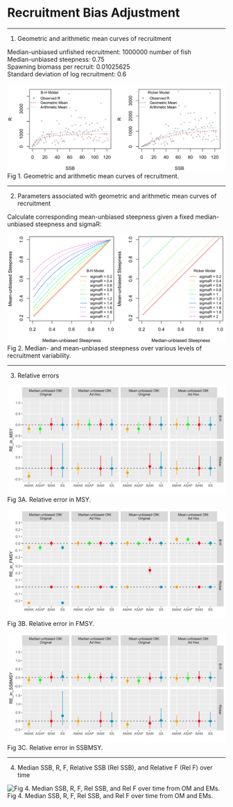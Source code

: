 Recruitment Bias Adjustment
================

------------------------------------------------------
1. Geometric and arithmetic mean curves of recruitment

Median-unbiased unfished recruitment: 1000000 number of fish\
Median-unbiased steepness: 0.75\
Spawning biomass per recruit: 0.01025625\
Standard deviation of log recruitment: 0.6

![Fig 1. Geometric and arithmetic mean curves of recruitment.](./figures/geom_arim_curves.jpg) Fig 1. Geometric and arithmetic mean curves of recruitment.

------------------------------------------------------
2. Parameters associated with geometric and arithmetic mean curves of recruitment

Calculate corresponding mean-unbiased steepness given a fixed median-unbiased steepness and sigmaR:

![Fig 2. Median- and mean-unbiased steepness over various levels of recruitment variability.](./figures/geom_arim_parameters.jpg) Fig 2. Median- and mean-unbiased steepness over various levels of recruitment variability.

------------------------------------------------------
3. Relative errors

![Fig 3A. Relative error in MSY.](./figures/RE_in_MSY.jpg) Fig 3A. Relative error in MSY.

![Fig 3B. Relative error in FMSY.](./figures/RE_in_FMSY.jpg) Fig 3B. Relative error in FMSY.  

![Fig 3C. Relative error in SSBMSY.](./figures/RE_in_SSBMSY.jpg) Fig 3C. Relative error in SSBMSY.    

------------------------------------------------------
4. Median SSB, R, F, Relative SSB (Rel SSB), and Relative F (Rel F) over time

![Fig 4. Median SSB, R, F, Rel SSB, and Rel F over time from OM and EMs.](./figures/ssb_r_f.jpg) Fig 4. Median SSB, R, F, Rel SSB, and Rel F over time from OM and EMs.